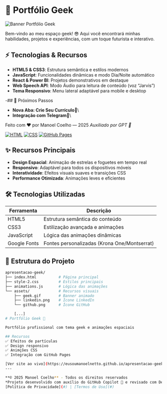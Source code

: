 # 🌌 Portfólio Geek

![Banner Portfólio Geek](assets/capa-preview.png)

Bem-vindo ao meu espaço geek! 😎 Aqui você encontrará minhas habilidades, projetos e experiências, com um toque futurista e interativo.

## ⚡ Tecnologias & Recursos
- **HTML5 & CSS3**: Estrutura semântica e estilos modernos
- **JavaScript**: Funcionalidades dinâmicas e modo Dia/Noite automático
- **React & Power BI**: Projetos demonstrativos em destaque
- **Web Speech API**: Modo Áudio para leitura de conteúdo (voz “Jarvis”)
- **Tema Responsivo**: Menu lateral adaptável para mobile e desktop


-## 🔭 Próximos Passos

 
- **Nova Aba: Crie Seu Currículo**📝\
- **Integração com Telegram**🤖\
 
Feito com ❤️ por Manoel Coelho — 2025
_Auxiliado por GPT 🤖_

[![HTML](https://img.shields.io/badge/HTML5-E34F26?style=for-the-badge&logo=html5&logoColor=white)](https://developer.mozilla.org/en-US/docs/Web/HTML)
[![CSS](https://img.shields.io/badge/CSS3-1572B6?style=for-the-badge&logo=css3&logoColor=white)](https://developer.mozilla.org/en-US/docs/Web/CSS)
[![GitHub Pages](https://img.shields.io/badge/GitHub%20Pages-222222?style=for-the-badge&logo=github&logoColor=white)](https://pages.github.com/)

## ✨ Recursos Principais

- **Design Espacial**: Animação de estrelas e foguetes em tempo real
- **Responsivo**: Adaptável para todos os dispositivos móveis
- **Interatividade**: Efeitos visuais suaves e transições CSS
- **Performance Otimizada**: Animações leves e eficientes

## 🛠 Tecnologias Utilizadas

| Ferramenta          | Descrição                                  |
|---------------------|--------------------------------------------|
| HTML5               | Estrutura semântica do conteúdo            |
| CSS3                | Estilização avançada e animações          |
| JavaScript          | Lógica das animações dinâmicas            |
| Google Fonts        | Fontes personalizadas (Krona One/Montserrat) |

## 📂 Estrutura do Projeto

```bash
apresentacao-geek/
├── index.html          # Página principal
├── style-2.css         # Estilos principais
├── animations.js       # Lógica das animações
└── assets/             # Recursos visuais
    ├── geek.gif        # Banner animado
    ├── linkedin.png    # Ícone LinkedIn
    └── github.png      # Ícone GitHub

    [...]
# Portfólio Geek 🚀

Portfólio profissional com tema geek e animações espaciais

## Recursos
✅ Efeitos de partículas  
✅ Design responsivo  
✅ Animções CSS  
✅ Integração com GitHub Pages  

[Ver site ao vivo](https://eusoumanoelnetto.github.io/apresentacao-geek/apresentacao-geek-ini/index.html apresentacao-geek-ini/index.html apresentacao-geek-ini/index.html)
---

**© 2025 Manoel Coelho** - Todos os direitos reservados  
*Projeto desenvolvido com auxílio do GitHub Copilot 🤖 e revisado com DeepSeek-R1 🧠*  
[Política de Privacidade](#) | [Termos de Uso](#)
